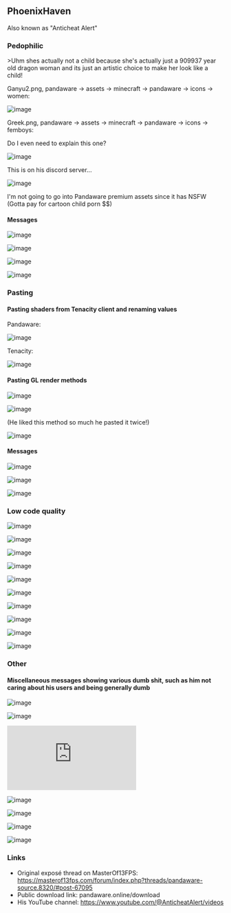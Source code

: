 ## PhoenixHaven

Also known as "Anticheat Alert"

### Pedophilic

\>Uhm shes actually not a child because she's actually just a 909937 year old dragon woman and its just an artistic choice to make her look like a child!

Ganyu2.png, pandaware -> assets -> minecraft -> pandaware -> icons -> women:

![image](https://user-images.githubusercontent.com/93102482/219701946-352bd77b-98c8-4a2b-9e9c-ebae732099a8.png)


Greek.png, pandaware -> assets -> minecraft -> pandaware -> icons -> femboys:

Do I even need to explain this one?

![image](https://user-images.githubusercontent.com/93102482/219703134-924db175-eb58-4487-bc2e-edc0048f390e.png)


This is on his discord server...


![image](https://user-images.githubusercontent.com/93102482/219773748-cd7a64d5-79ae-4ca5-85a7-fde022a9a4ec.png)


I'm not going to go into Pandaware premium assets since it has NSFW (Gotta pay for cartoon child porn $$)


#### Messages

![image](https://user-images.githubusercontent.com/93102482/219702448-6f7bdaef-f0e3-48c4-8430-5d7202641541.png)


![image](https://user-images.githubusercontent.com/93102482/219702491-1792b4c8-c875-4371-a014-baaee26efcd7.png)


![image](https://user-images.githubusercontent.com/93102482/219702510-f43a2471-55a5-4536-9259-45c4bffd78f9.png)


![image](https://user-images.githubusercontent.com/93102482/220400085-26f646a8-e64c-405d-8423-822f5db7e170.png)

### Pasting
#### Pasting shaders from Tenacity client and renaming values

Pandaware: 


![image](https://user-images.githubusercontent.com/93102482/219761483-acc3e8a0-a205-43d9-a75d-0816f023f6cb.png)


Tenacity:

![image](https://user-images.githubusercontent.com/93102482/219761612-407f4020-2b08-4a69-beb0-d18b276fdac1.png)

#### Pasting GL render methods

![image](https://user-images.githubusercontent.com/93102482/219499427-b58e2b19-8559-4d63-a1ec-26d3439fb861.png)

![image](https://user-images.githubusercontent.com/93102482/219499476-24e901a1-7294-463d-abb5-3c3dacd0729c.png)

(He liked this method so much he pasted it twice!)


![image](https://user-images.githubusercontent.com/93102482/219701087-2b2075db-e608-4648-ac25-ce7da6710d56.png)

#### Messages
![image](https://cdn.discordapp.com/attachments/951874250208333834/1003372903775097014/unknown.png)

![image](https://cdn.discordapp.com/attachments/951874250208333834/1003372962289823764/unknown.png)

![image](https://i.imgur.com/eVsMgCF.png)

### Low code quality

![image](https://user-images.githubusercontent.com/93102482/219499495-4570b9f6-fe55-4e89-8762-e7d94065c391.png)


![image](https://user-images.githubusercontent.com/93102482/219499518-bc82113e-be26-4fc0-bbdb-8e9fb52978e8.png)

![image](https://user-images.githubusercontent.com/93102482/219499563-d332115c-c659-4c10-bb76-b59ce4fb7dc9.png)

![image](https://user-images.githubusercontent.com/93102482/219699631-4d6a8a66-ae31-45b7-baef-d168d8ba254b.png)

![image](https://user-images.githubusercontent.com/93102482/219700010-eed8d48d-2bcf-47fe-bebb-84966850204b.png)

![image](https://user-images.githubusercontent.com/93102482/219700049-24910b55-2e4b-4588-8a0c-3fef89549fb7.png)

![image](https://user-images.githubusercontent.com/93102482/219700160-48cf1960-f66c-4bce-9bd3-6399fffe7fa6.png)

![image](https://user-images.githubusercontent.com/93102482/219700287-fa6f4db6-0df5-4648-a1d2-d990151174de.png)

![image](https://user-images.githubusercontent.com/93102482/219700812-31ceea45-8d23-4b41-a420-1b0848790b69.png)

![image](https://user-images.githubusercontent.com/93102482/219700850-ff8da854-945a-4303-a217-895ee8567460.png)

### Other

#### Miscellaneous messages showing various dumb shit, such as him not caring about his users and being generally dumb

![image](https://cdn.discordapp.com/attachments/951874250208333834/1003320597847212164/unknown.png)

![image](https://cdn.discordapp.com/attachments/951874250208333834/1003320597515878430/unknown.png)

![image](https://masterof13fps.com/forum/index.php?attachments/1659553478971-png.456/)

![image](https://cdn.discordapp.com/attachments/951874250208333834/1003377088365084742/unknown.png)

![image](https://cdn.discordapp.com/attachments/1003334833495359538/1003352408883208233/unknown.png)

![image](https://cdn.discordapp.com/attachments/951874250208333834/1003377088365084742/unknown.png)

![image](https://cdn.discordapp.com/attachments/951874250208333834/1003376126732816415/unknown.png)

### Links
- Original exposé thread on MasterOf13FPS: https://masterof13fps.com/forum/index.php?threads/pandaware-source.8320/#post-67095
- Public download link: pandaware.online/download
- His YouTube channel: https://www.youtube.com/@AnticheatAlert/videos

